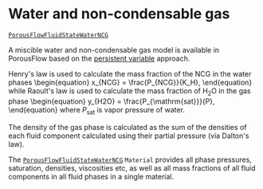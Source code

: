 # Water and non-condensable gas
[`PorousFlowFluidStateWaterNCG`](/porous_flow/PorousFlowFluidStateWaterNCG.md)

A miscible water and non-condensable gas model is available in PorousFlow based on the [persistent variable](/porous_flow/persistent_variables.md) approach.

Henry's law is used to calculate the mass fraction of the NCG in the water phases
\begin{equation}
x_{NCG} = \frac{P_{NCG}}{K_H},
\end{equation}
while Raoult's law is used to calculate the mass fraction of H$_2$O in the gas phase
\begin{equation}
y_{H2O} = \frac{P_{\mathrm{sat}}}{P},
\end{equation}
where $P_{\mathrm{sat}}$ is vapor pressure of water.

The density of the gas phase is calculated as the sum of the densities of each fluid
component calculated using their partial pressure (via Dalton's law).

The [`PorousFlowFluidStateWaterNCG`](/porous_flow/PorousFlowFluidStateWaterNCG.md)
`Material` provides all phase pressures, saturation, densities, viscosities etc, as well
as all mass fractions of all fluid components in all fluid phases in a single material.
